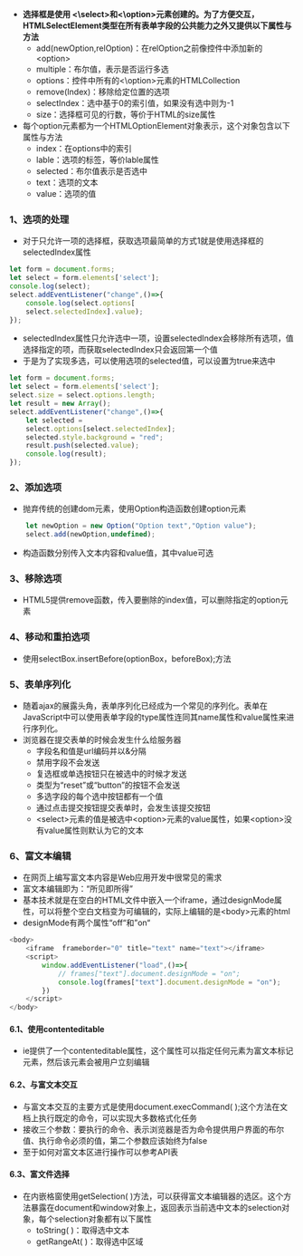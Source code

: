 + **选择框是使用 <\select>和<\option>元素创建的。为了方便交互，HTMLSelectElement类型在所有表单字段的公共能力之外又提供以下属性与方法**
	+ add(newOption,relOption)：在relOption之前像控件中添加新的\<option>
	+ multiple：布尔值，表示是否运行多选
	+ options：控件中所有的<\option>元素的HTMLCollection
	+ remove(Index)：移除给定位置的选项
	+ selectIndex：选中基于0的索引值，如果没有选中则为-1
	+ size：选择框可见的行数，等价于HTML的size属性
+ 每个option元素都为一个HTMLOptionElement对象表示，这个对象包含以下属性与方法
	+ index：在options中的索引
	+ lable：选项的标签，等价lable属性
	+ selected：布尔值表示是否选中
	+ text：选项的文本
	+ value：选项的值
### 1、选项的处理
+ 对于只允许一项的选择框，获取选项最简单的方式1就是使用选择框的selectedIndex属性
```js
let form = document.forms;
let select = form.elements['select'];
console.log(select);
select.addEventListener("change",()=>{
	console.log(select.options[
	select.selectedIndex].value);
});
```
+ selectedIndex属性只允许选中一项，设置selectedIndex会移除所有选项，值选择指定的项，而获取selectedIndex只会返回第一个值
+ 于是为了实现多选，可以使用选项的selected值，可以设置为true来选中
```js
let form = document.forms;
let select = form.elements['select'];
select.size = select.options.length;
let result = new Array();
select.addEventListener("change",()=>{
	let selected = 
	select.options[select.selectedIndex];
	selected.style.background = "red";
	result.push(selected.value);
	console.log(result);
});
```
### 2、添加选项
+ 抛弃传统的创建dom元素，使用Option构造函数创建option元素
```js
	let newOption = new Option("Option text","Option value");
	select.add(newOption,undefined);
```
+ 构造函数分别传入文本内容和value值，其中value可选
### 3、移除选项
+ HTML5提供remove函数，传入要删除的index值，可以删除指定的option元素
### 4、移动和重拍选项
+ 使用selectBox.insertBefore(optionBox，beforeBox);方法
### 5、表单序列化
+ 随着ajax的展露头角，表单序列化已经成为一个常见的序列化。表单在JavaScript中可以使用表单字段的type属性连同其name属性和value属性来进行序列化。
+ 浏览器在提交表单的时候会发生什么给服务器
	+ 字段名和值是url编码并以&分隔
	+ 禁用字段不会发送
	+ 复选框或单选按钮只在被选中的时候才发送
	+ 类型为“reset”或“button”的按钮不会发送
	+ 多选字段的每个选中按钮都有一个值
	+ 通过点击提交按钮提交表单时，会发生该提交按钮
	+ \<select>元素的值是被选中\<option>元素的value属性，如果\<option>没有value属性则默认为它的文本
### 6、富文本编辑
+ 在网页上编写富文本内容是Web应用开发中很常见的需求
+ 富文本编辑即为：“所见即所得”
+ 基本技术就是在空白的HTML文件中嵌入一个iframe，通过designMode属性，可以将整个空白文档变为可编辑的，实际上编辑的是\<body>元素的html
+ designMode有两个属性“off“和”on“
```js
<body>
    <iframe  frameborder="0" title="text" name="text"></iframe>
    <script>
        window.addEventListener("load",()=>{
            // frames["text"].document.designMode = "on";
            console.log(frames["text"].document.designMode = "on");
        })
    </script>
</body>
```
#### 6.1、使用contenteditable
+ ie提供了一个contenteditable属性，这个属性可以指定任何元素为富文本标记元素，然后该元素会被用户立刻编辑
#### 6.2、与富文本交互
+ 与富文本交互的主要方式是使用document.execCommand( );这个方法在文档上执行既定的命令，可以实现大多数格式化任务
+ 接收三个参数：要执行的命令、表示浏览器是否为命令提供用户界面的布尔值、执行命令必须的值，第二个参数应该始终为false
+ 至于如何对富文本区进行操作可以参考API表
#### 6.3、富文件选择
+ 在内嵌格窗使用getSelection( )方法，可以获得富文本编辑器的选区。这个方法暴露在document和window对象上，返回表示当前选中文本的selection对象，每个selection对象都有以下属性
	+ toString( )：取得选中文本
	+ getRangeAt( )：取得选中区域
